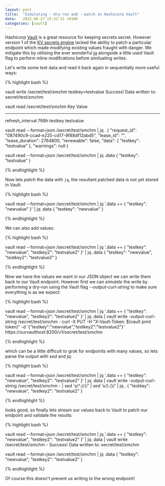 ```yaml
---
layout: post
title:  "Simulating --dry-run and --patch in Hashicorp Vault"
date:   2022-06-27 15:32:31 +0100
categories: [vault]
---
```

Hashicorp [Vault](https://www.hashicorp.com/products/vault) is a great resource for keeping secrets secret. However version 1 of the [KV secrets engine](https://www.vaultproject.io/api-docs/secret/kv/kv-v1) lacked the ability to patch a particular endpoint which made modifying existing values fraught with danger. We mitigate this by utilising the ever wonderful [jq](https://stedolan.github.io/jq/) alongside a little used Vault flag to perform inline modifcations before similuating writes.

Let's write some test data and read it back again in sequentially more useful ways:

{% highlight bash %}

vault write /secret/test/smchm testkey=testvalue
Success! Data written to: secret/test/smchm

vault read /secret/test/smchm
Key                 Value
---                 -----
refresh_interval    768h
testkey             testvalue

vault read --format=json /secret/test/smchm | jq .
{
  "request_id": "087490c9-ccad-e225-cd17-9f88df12abd5",
  "lease_id": "",
  "lease_duration": 2764800,
  "renewable": false,
  "data": {
    "testkey": "testvalue"
  },
  "warnings": null
}

vault read --format=json /secret/test/smchm | jq .data
{
  "testkey": "testvalue"
}

{% endhighlight %}

Now lets *patch* the data with `jq`, the resultant patched data is not yet stored in Vault:

{% highlight bash %}

vault read --format=json /secret/test/smchm | jq '.data += { "testkey": "newvalue" }' | jq .data
{
  "testkey": "newvalue"
}

{% endhighlight %}

We can also add values:

{% highlight bash %}

vault read --format=json /secret/test/smchm | jq '.data += { "testkey": "newvalue", "testkey2": "testvalue2" }' | jq .data
{
  "testkey": "newvalue",
  "testkey2": "testvalue2"
}

{% endhighlight %}

Now we have the values we want in our JSON object we can write them back to our Vault endpoint. However first we can *simulate* the write by performing a dry-run using the Vault flag *--output-curl-string* to make sure everything is as we expect:

{% highlight bash %}

vault read --format=json /secret/test/smchm | jq '.data += { "testkey": "newvalue", "testkey2": "testvalue2" }' | jq .data | vault write -output-curl-string /secret/test/smchm - 
curl -X PUT -H "X-Vault-Token: $(vault print token)" -d '{"testkey":"newvalue","testkey2":"testvalue2"}' https://ourvaulthost:8200/v1/secret/test/smchm

{% endhighlight %}

which can be a little difficult to grok for endpoints with many values, so lets parse the output with *sed* and jq:

{% highlight bash %}

vault read --format=json /secret/test/smchm | jq '.data += { "testkey": "newvalue", "testkey2": "testvalue2" }' | jq .data | vault write -output-curl-string /secret/test/smchm - | sed 's/^.*{/{/' | sed 's/}.*/}/' | jq .
{
  "testkey": "newvalue",
  "testkey2": "testvalue2"
}

{% endhighlight %}

looks good, so finally lets stream our values back to Vault to patch our endpoint and validate the results:

{% highlight bash %}

vault read --format=json /secret/test/smchm | jq '.data += { "testkey": "newvalue", "testkey2": "testvalue2" }' | jq .data | vault write /secret/test/smchm -
Success! Data written to: secret/test/smchm

vault read --format=json /secret/test/smchm | jq .data
{
  "testkey": "newvalue",
  "testkey2": "testvalue2"
}

{% endhighlight %}

Of course this doesn't prevent us writing to the wrong endpoint!
